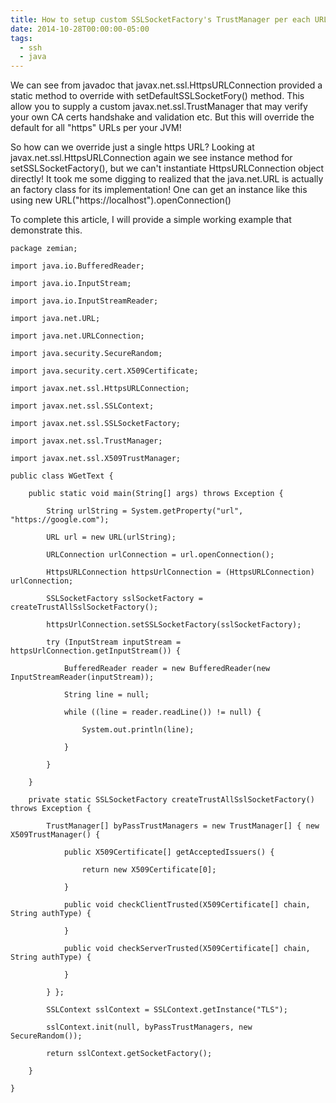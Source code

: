 ```yaml
---
title: How to setup custom SSLSocketFactory's TrustManager per each URL connection
date: 2014-10-28T00:00:00-05:00
tags:
  - ssh
  - java
---
```

We can see from javadoc that javax.net.ssl.HttpsURLConnection provided a static method to override with setDefaultSSLSocketFory() method. This allow you to supply a custom javax.net.ssl.TrustManager that may verify your own  CA certs handshake and validation etc. But this will override the default for all "https" URLs per your JVM!

So how can we override just a single https URL? Looking at javax.net.ssl.HttpsURLConnection again we see instance method for setSSLSocketFactory(), but we can't instantiate HttpsURLConnection object directly! It took me some digging to realized that the java.net.URL is actually an factory class for its implementation! One can get an instance like this using new URL("https://localhost").openConnection()

To complete this article, I will provide a simple working example that demonstrate this.
```
package zemian;

import java.io.BufferedReader;

import java.io.InputStream;

import java.io.InputStreamReader;

import java.net.URL;

import java.net.URLConnection;

import java.security.SecureRandom;

import java.security.cert.X509Certificate;

import javax.net.ssl.HttpsURLConnection;

import javax.net.ssl.SSLContext;

import javax.net.ssl.SSLSocketFactory;

import javax.net.ssl.TrustManager;

import javax.net.ssl.X509TrustManager;

public class WGetText {

    public static void main(String[] args) throws Exception {

        String urlString = System.getProperty("url", "https://google.com");

        URL url = new URL(urlString);

        URLConnection urlConnection = url.openConnection();

        HttpsURLConnection httpsUrlConnection = (HttpsURLConnection) urlConnection;

        SSLSocketFactory sslSocketFactory = createTrustAllSslSocketFactory();

        httpsUrlConnection.setSSLSocketFactory(sslSocketFactory);

        try (InputStream inputStream = httpsUrlConnection.getInputStream()) {

            BufferedReader reader = new BufferedReader(new InputStreamReader(inputStream));

            String line = null;

            while ((line = reader.readLine()) != null) {

                System.out.println(line);

            }

        }

    }

    private static SSLSocketFactory createTrustAllSslSocketFactory() throws Exception {

        TrustManager[] byPassTrustManagers = new TrustManager[] { new X509TrustManager() {

            public X509Certificate[] getAcceptedIssuers() {

                return new X509Certificate[0];

            }

            public void checkClientTrusted(X509Certificate[] chain, String authType) {

            }

            public void checkServerTrusted(X509Certificate[] chain, String authType) {

            }

        } };

        SSLContext sslContext = SSLContext.getInstance("TLS");

        sslContext.init(null, byPassTrustManagers, new SecureRandom());

        return sslContext.getSocketFactory();

    }

}
```
